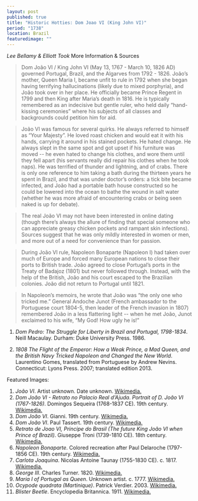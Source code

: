 ```yaml
---
layout: post
published: true
title: "Historic Hotties: Dom Joao VI (King John VI)"
period: "1738"
location: Brazil
featuredimage: ""
---
```





_Lee Bellamy & Elliott Took_
More Information & Sources

> Dom João VI / King John VI (May 13, 1767 - March 10, 1826 AD) governed Portugal, Brazil, and the Algarves from 1792 - 1826. João’s mother, Queen Maria I, became unfit to rule in 1792 when she began having terrifying hallucinations (likely due to mixed porphyria), and João took over in her place. He officially became Prince Regent in 1799 and then King after Maria’s death in 1816. He is typically remembered as an indecisive but gentle ruler, who held daily “hand-kissing ceremonies” where his subjects of all classes and backgrounds could petition him for aid.

> João VI was famous for several quirks. He always referred to himself as “Your Majesty”. He loved roast chicken and would eat it with his hands, carrying it around in his stained pockets. He hated change. He always slept in the same spot and got upset if his furniture was moved -- he even hated to change his clothes, and wore them until they fell apart (his servants really did repair his clothes when he took naps). He was terrified of thunder and lightning, and of crabs. There is only one reference to him taking a bath during the thirteen years he spent in Brazil, and that was under doctor’s orders: a tick bite became infected, and João had a portable bath house constructed so he could be lowered into the ocean to bathe the wound in salt water (whether he was more afraid of encountering crabs or being seen naked is up for debate).

> The real João VI may not have been interested in online dating (though there’s always the allure of finding that special someone who can appreciate greasy chicken pockets and rampant skin infections). Sources suggest that he was only mildly interested in women or men, and more out of a need for convenience than for passion.

> During João VI rule, Napoleon Bonaparte (Napoleon I) had taken over much of Europe and forced many European nations to close their ports to British trade. João agreed to close Portugal’s ports in the Treaty of Badajoz (1801)  but never followed through. Instead, with the help of the British, João and his court escaped to the Brazilian colonies. João did not return to Portugal until 1821.

> In Napoleon’s memoirs, he wrote that João was “the only one who tricked me.” General Andoche Junot (French ambassador to the Portuguese court 1804-5, then leader of the French invasion in 1807) remembered João in a less flattering light -- when he met João, Junot exclaimed to his wife, “My God! How ugly he is!”

1. _Dom Pedro: The Struggle for Liberty in Brazil and Portugal, 1798-1834_. Neill Macaulay. Durham: Duke University Press. 1986.

2. _1808 The Flight of the Emperor: How a Weak Prince, a Mad Queen, and the British Navy Tricked Napoleon and Changed the New World_. Laurentino Gomes, translated from Portuguese by Andrew Nevins. Connecticut: Lyons Press. 2007; translated edition 2013.

Featured Images:

1. _João VI_. Artist unknown. Date unknown. [Wikimedia.](https://en.wikipedia.org/wiki/File:Jo%C3%A3o_VI.JPG)
2. _Dom João VI - Retrato no Palacio Real d'Ajuda_. _Portrait of D. João VI (1767-1826)_. Domingos Sequeira (1768-1837 CE). 19th century. [Wikimedia.](https://commons.wikimedia.org/wiki/File:Dom_Joao_VI_-_retrato_no_Palacio_Real_d%27Ajuda.jpg)
3. _Dom João VI_. Gianni. 19th century. [Wikimedia.](https://commons.wikimedia.org/wiki/File:Gianni_-_Dom_Jo%C3%A3o_VI.jpg)
4. _Dom João VI_. Paul Tassert. 19th century. [Wikimedia.](https://commons.wikimedia.org/wiki/File:Paul_Tassert_-_Dom_Jo%C3%A3o_VI.jpg)
5. _Retrato de Joao VI, Principe do Brasil (The future King João VI when Prince of Brazil)_. Giuseppe Troni (1739-1810 CE). 18th century. [Wikimedia.](https://commons.wikimedia.org/wiki/File:Retrato_de_Joao_VI,_Principe_do_Brasil.jpg)
6. _Napoleon Bonaparte_. Colored recreation after Paul Delaroche (1797-1856 CE). 19th century. [Wikimedia.](https://commons.wikimedia.org/wiki/File:Napoleonbonaparte_coloured_drawing.png)
7. _Carlota Joaquina_. Nicolas Antoine Taunay (1755-1830 CE). c. 1817. [Wikimedia.](https://commons.wikimedia.org/wiki/File:Carlota_Joaquina_by_Taunay_1817.jpg)
8. _George III_. Charles Turner. 1820. [Wikimedia.](https://commons.wikimedia.org/wiki/File:George_III_1820.jpg)
9. _Maria I of Portugal as Queen_. Unknown artist. c. 1777. [Wikimedia.](https://commons.wikimedia.org/wiki/File:Maria_I_of_Portugal_as_Queen_by_an_unknown_artist.jpg)
10. _Ocypode quadrata (Martinique)_. Patrick Verdier. 2003. [Wikimedia.](https://commons.wikimedia.org/wiki/File:Ocypode_quadrata_(Martinique).jpg)
11. _Blister Beetle_. Encyclopedia Britannica. 1911. [Wikimedia.](https://commons.wikimedia.org/wiki/File:EB_1911_Blister_Beetle.png)
